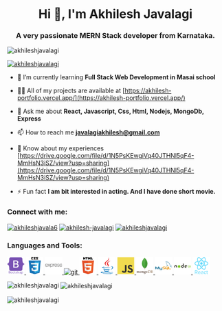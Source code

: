 <h1 align="center">Hi 👋, I'm Akhilesh Javalagi</h1>
<h3 align="center">A very passionate MERN Stack developer from Karnataka.</h3>

<p align="left"> <img src="https://komarev.com/ghpvc/?username=akhileshjavalagi&label=Profile%20views&color=0e75b6&style=flat" alt="akhileshjavalagi" /> </p>

<p align="left"> <a href="https://github.com/ryo-ma/github-profile-trophy"><img src="https://github-profile-trophy.vercel.app/?username=akhileshjavalagi" alt="akhileshjavalagi" /></a> </p>

- 🌱 I’m currently learning **Full Stack Web Development in Masai school**

- 👨‍💻 All of my projects are available at [https://akhilesh-portfolio.vercel.app/](https://akhilesh-portfolio.vercel.app/)

- 💬 Ask me about **React, Javascript, Css, Html, Nodejs, MongoDb, Express**

- 📫 How to reach me **javalagiakhilesh@gmail.com**

- 📄 Know about my experiences [https://drive.google.com/file/d/1N5PsKEwgiVq40JTHNl5qF4-MmHsN3iSZ/view?usp=sharing](https://drive.google.com/file/d/1N5PsKEwgiVq40JTHNl5qF4-MmHsN3iSZ/view?usp=sharing)

- ⚡ Fun fact **I am bit interested in acting. And I have done short movie.**

<h3 align="left">Connect with me:</h3>
<p align="left">
<a href="https://twitter.com/akhileshjavala6" target="blank"><img align="center" src="https://raw.githubusercontent.com/rahuldkjain/github-profile-readme-generator/master/src/images/icons/Social/twitter.svg" alt="akhileshjavala6" height="30" width="40" /></a>
<a href="https://linkedin.com/in/akhilesh-javalagi" target="blank"><img align="center" src="https://raw.githubusercontent.com/rahuldkjain/github-profile-readme-generator/master/src/images/icons/Social/linked-in-alt.svg" alt="akhilesh-javalagi" height="30" width="40" /></a>
<a href="https://instagram.com/akhileshjavalagi" target="blank"><img align="center" src="https://raw.githubusercontent.com/rahuldkjain/github-profile-readme-generator/master/src/images/icons/Social/instagram.svg" alt="akhileshjavalagi" height="30" width="40" /></a>
</p>

<h3 align="left">Languages and Tools:</h3>
<p align="left"> <a href="https://getbootstrap.com" target="_blank" rel="noreferrer"> <img src="https://raw.githubusercontent.com/devicons/devicon/master/icons/bootstrap/bootstrap-plain-wordmark.svg" alt="bootstrap" width="40" height="40"/> </a> <a href="https://www.w3schools.com/css/" target="_blank" rel="noreferrer"> <img src="https://raw.githubusercontent.com/devicons/devicon/master/icons/css3/css3-original-wordmark.svg" alt="css3" width="40" height="40"/> </a> <a href="https://expressjs.com" target="_blank" rel="noreferrer"> <img src="https://raw.githubusercontent.com/devicons/devicon/master/icons/express/express-original-wordmark.svg" alt="express" width="40" height="40"/> </a> <a href="https://git-scm.com/" target="_blank" rel="noreferrer"> <img src="https://www.vectorlogo.zone/logos/git-scm/git-scm-icon.svg" alt="git" width="40" height="40"/> </a> <a href="https://www.w3.org/html/" target="_blank" rel="noreferrer"> <img src="https://raw.githubusercontent.com/devicons/devicon/master/icons/html5/html5-original-wordmark.svg" alt="html5" width="40" height="40"/> </a> <a href="https://www.java.com" target="_blank" rel="noreferrer"> <img src="https://raw.githubusercontent.com/devicons/devicon/master/icons/java/java-original.svg" alt="java" width="40" height="40"/> </a> <a href="https://developer.mozilla.org/en-US/docs/Web/JavaScript" target="_blank" rel="noreferrer"> <img src="https://raw.githubusercontent.com/devicons/devicon/master/icons/javascript/javascript-original.svg" alt="javascript" width="40" height="40"/> </a> <a href="https://www.mongodb.com/" target="_blank" rel="noreferrer"> <img src="https://raw.githubusercontent.com/devicons/devicon/master/icons/mongodb/mongodb-original-wordmark.svg" alt="mongodb" width="40" height="40"/> </a> <a href="https://www.mysql.com/" target="_blank" rel="noreferrer"> <img src="https://raw.githubusercontent.com/devicons/devicon/master/icons/mysql/mysql-original-wordmark.svg" alt="mysql" width="40" height="40"/> </a> <a href="https://nodejs.org" target="_blank" rel="noreferrer"> <img src="https://raw.githubusercontent.com/devicons/devicon/master/icons/nodejs/nodejs-original-wordmark.svg" alt="nodejs" width="40" height="40"/> </a> <a href="https://reactjs.org/" target="_blank" rel="noreferrer"> <img src="https://raw.githubusercontent.com/devicons/devicon/master/icons/react/react-original-wordmark.svg" alt="react" width="40" height="40"/> </a> </p>

<p><img align="left" src="https://github-readme-stats.vercel.app/api/top-langs?username=akhileshjavalagi&show_icons=true&locale=en&layout=compact" alt="akhileshjavalagi" /></p>

<p>&nbsp;<img align="center" src="https://github-readme-stats.vercel.app/api?username=akhileshjavalagi&show_icons=true&locale=en" alt="akhileshjavalagi" /></p>

<p><img align="center" src="https://github-readme-streak-stats.herokuapp.com/?user=akhileshjavalagi&" alt="akhileshjavalagi" /></p>
